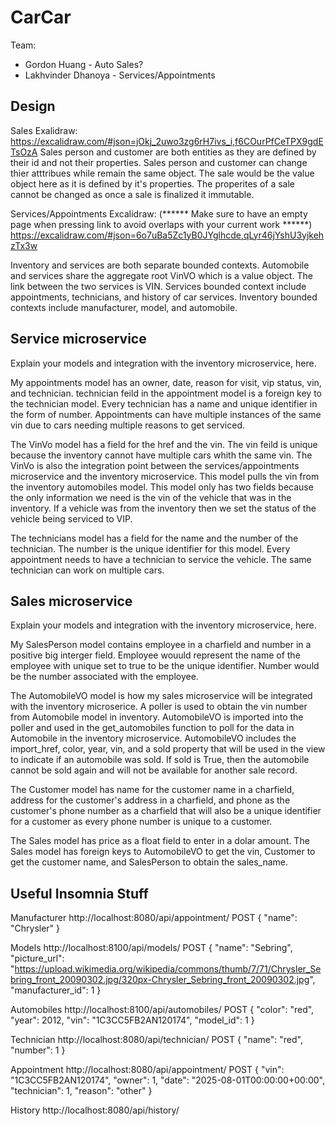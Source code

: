 # CarCar

Team:

* Gordon Huang - Auto Sales?
* Lakhvinder Dhanoya - Services/Appointments

## Design

Sales Exalidraw:
https://excalidraw.com/#json=jOkj_2uwo3zg6rH7ivs_i,f6COurPfCeTPX9gdETsOzA
Sales person and customer are both entities as they are defined by their id and not their properties. Sales person and customer can change thier atttribues while remain the same object. The sale would be the value object here as it is defined by it's properties. The properites of a sale cannot be changed as once a sale is finalized it immutable. 

Services/Appointments Excalidraw:
(****** Make sure to have an empty page when pressing link to avoid overlaps with your current work ******)
https://excalidraw.com/#json=6o7uBa5Zc1yB0JYglhcde,qLyr46jYshU3yjkehzTx3w

Inventory and services are both separate bounded contexts. Automobile and services share the aggregate root VinVO which is a value object. The link between the two services is VIN. Services bounded context include appointments, technicians, and history of car services. Inventory bounded contexts include manufacturer, model, and automobile.

## Service microservice

Explain your models and integration with the inventory
microservice, here.

My appointments model has an owner, date, reason for visit, vip status, vin, and technician. technician feild in the appointment model is a foreign key to the technician model. Every technician has a name and unique identifier in the form of number. Appointments can have multiple instances of the same vin due to cars needing multiple reasons to get serviced.

The VinVo model has a field for the href and the vin. The vin feild is unique because the inventory cannot have multiple cars whith the same vin. The VinVo is also the integration point between the services/appointments microservice and the inventory microservice. This model pulls the vin from the inventory automobiles model. This model only has two fields because the only information we need is the vin of the vehicle that was in the inventory. If a vehicle was from the inventory then we set the status of the vehicle being serviced to VIP.

The technicians model has a field for the name and the number of the technician. The number is the unique identifier for this model. Every appointment needs to have a technician to service the vehicle. The same technician can work on multiple cars.

## Sales microservice

Explain your models and integration with the inventory
microservice, here.

My SalesPerson model contains employee in a charfield and number in a positive big interger field. Employee wouuld represent the name of the employee with unique set to true to be the unique identifier. Number would be the number associated with the employee.

The AutomobileVO model is how my sales microservice will be integrated with the inventory microserice. A poller is used to obtain the vin number from Automobile model in inventory. AutomobileVO is imported into the poller and used in the get_automobiles function to poll for the data in Automobile in the inventory microservice. AutomobileVO includes the import_href, color, year, vin, and a sold property that will be used in the view to indicate if an automobile was sold. If sold is True, then the automobile cannot be sold again and will not be available for another sale record.

The Customer model has name for the customer name in a charfield, address for the customer's address in a charfield, and phone as the customer's phone number as a charfield that will also be a unique identifier for a customer as every phone number is unique to a customer.

The Sales model has price as a float field to enter in a dolar amount. The Sales model has foreign keys to AutomobileVO to get the vin, Customer to get the customer name, and SalesPerson to obtain the sales_name.

## Useful Insomnia Stuff

Manufacturer
http://localhost:8080/api/appointment/
POST
{
  "name": "Chrysler"
}

Models
http://localhost:8100/api/models/
POST
{
  "name": "Sebring",
  "picture_url": "https://upload.wikimedia.org/wikipedia/commons/thumb/7/71/Chrysler_Sebring_front_20090302.jpg/320px-Chrysler_Sebring_front_20090302.jpg",
  "manufacturer_id": 1
}

Automobiles
http://localhost:8100/api/automobiles/
POST
{
  "color": "red",
  "year": 2012,
  "vin": "1C3CC5FB2AN120174",
  "model_id": 1
}

Technician
http://localhost:8080/api/technician/
POST
{
  "name": "red",
  "number": 1
}

Appointment
http://localhost:8080/api/appointment/
POST
{
  "vin": "1C3CC5FB2AN120174",
  "owner": 1,
	"date": "2025-08-01T00:00:00+00:00",
  "technician": 1,
	"reason": "other"
}

History
http://localhost:8080/api/history/
